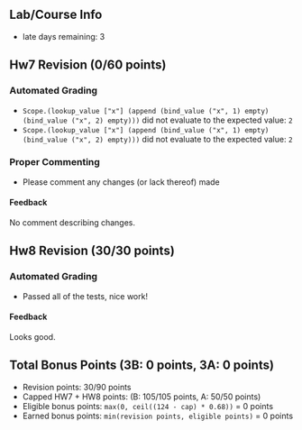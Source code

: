 ## Lab/Course Info
* late days remaining: 3
## Hw7 Revision (0/60 points)
### Automated Grading
* `Scope.(lookup_value ["x"] (append (bind_value ("x", 1) empty) (bind_value ("x", 2) empty)))` did not evaluate to the expected value: `2`
* `Scope.(lookup_value ["x"] (append (bind_value ("x", 1) empty) (bind_value ("x", 2) empty)))` did not evaluate to the expected value: `2`
### Proper Commenting
* Please comment any changes (or lack thereof) made
#### Feedback
No comment describing changes.
## Hw8 Revision (30/30 points)
### Automated Grading
* Passed all of the tests, nice work!

#### Feedback
Looks good.
## Total Bonus Points (3B: 0 points, 3A: 0 points)
* Revision points: 30/90 points
* Capped HW7 + HW8 points: (B: 105/105 points, A: 50/50 points)
* Eligible bonus points: `max(0, ceil((124 - cap) * 0.68))` = 0 points
* Earned bonus points: `min(revision points, eligible points)` = 0 points